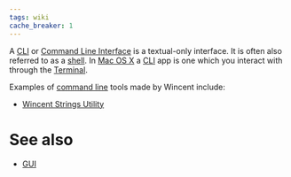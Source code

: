 ```yaml
---
tags: wiki
cache_breaker: 1
---
```


A [CLI](/wiki/CLI) or [Command Line Interface](/wiki/Command_Line_Interface) is a textual-only interface. It is often also referred to as a [shell](/wiki/shell). In [Mac OS X](/wiki/Mac_OS_X) a [CLI](/wiki/CLI) app is one which you interact with through the [Terminal](/wiki/Terminal).

Examples of [command line](/wiki/command_line) tools made by Wincent include:

-   [Wincent Strings Utility](/wiki/Wincent_Strings_Utility)

# See also

-   [GUI](/wiki/GUI)
